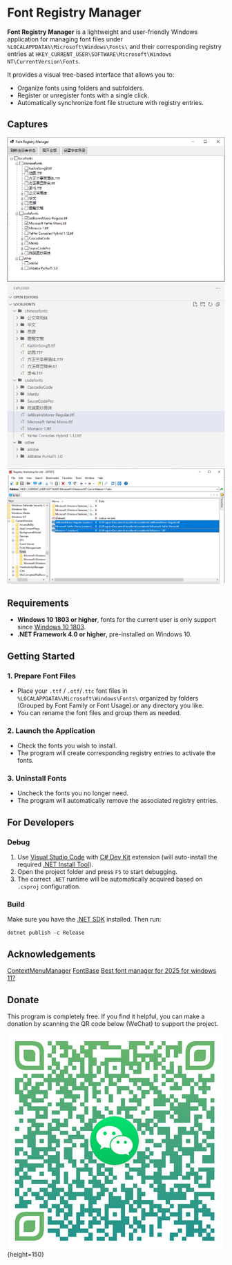 # Font Registry Manager

**Font Registry Manager** is a lightweight and user-friendly Windows application for managing font files under
`%LOCALAPPDATA%\Microsoft\Windows\Fonts\` and their corresponding registry entries at `HKEY_CURRENT_USER\SOFTWARE\Microsoft\Windows NT\CurrentVersion\Fonts`.

It provides a visual tree-based interface that allows you to:

- Organize fonts using folders and subfolders.
- Register or unregister fonts with a single click.
- Automatically synchronize font file structure with registry entries.

## Captures
![FontRegistryManager](asserts/main.png)
![Font Files in Explorer](asserts/tree.png)
![Font Registry](asserts/registry.png)


## Requirements

- **Windows 10 1803 or higher**, fonts for the current user is only support since [Windows 10 1803](https://superuser.com/questions/1658678/detect-path-of-font-on-windows).
- **.NET Framework 4.0 or higher**, pre-installed on Windows 10.

## Getting Started

### 1. Prepare Font Files

- Place your `.ttf` / `.otf`/`.ttc` font files in `%LOCALAPPDATA%\Microsoft\Windows\Fonts\`  organized by folders (Grouped by Font Family or Font Usage).or any directory you like.
- You can rename the font files and group them as needed.

### 2. Launch the Application

- Check the fonts you wish to install.
- The program will create corresponding registry entries to activate the fonts.

### 3. Uninstall Fonts

- Uncheck the fonts you no longer need.
- The program will automatically remove the associated registry entries.

## For Developers

### Debug

1. Use [Visual Studio Code](https://code.visualstudio.com/) with [C# Dev Kit](https://marketplace.visualstudio.com/items?itemName=ms-dotnettools.csdevkit) extension (will auto-install the required [.NET Install Tool](https://marketplace.visualstudio.com/items?itemName=ms-dotnettools.vscode-dotnet-runtime)).
2. Open the project folder and press `F5` to start debugging.
3. The correct `.NET` runtime will be automatically acquired based on `.csproj` configuration.

### Build

Make sure you have the [.NET SDK](https://dotnet.microsoft.com/download/dotnet) installed.
Then run:

```batch
dotnet publish -c Release
```

## Acknowledgements

[ContextMenuManager](https://github.com/BluePointLilac/ContextMenuManager)
[FontBase](https://forum.fontba.se/t/ability-to-keep-font-activated-even-if-fonbase-is-exited/1672)
[Best font manager for 2025 for windows 11?](https://www.reddit.com/r/typography/comments/1i3h9u5/comment/m7mzztu/)

## Donate

This program is completely free. If you find it helpful, you can make a donation by scanning the QR code below (WeChat) to support the project.

![Buy me a coffee](asserts/donate-wechat.png){height=150}
